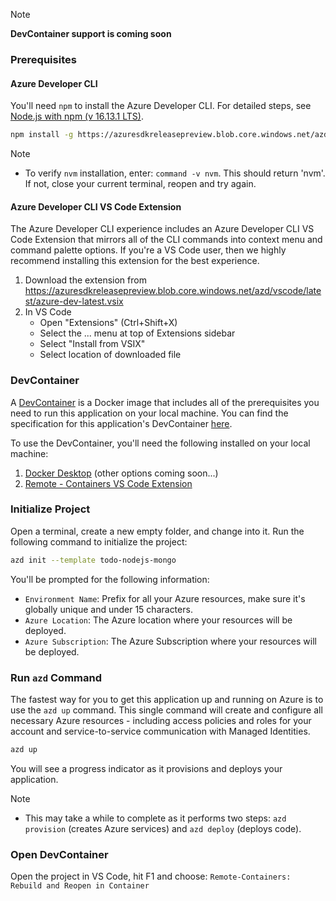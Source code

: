 > [!NOTE]
> **DevContainer support is coming soon** 

### Prerequisites

#### Azure Developer CLI

You'll need `npm` to install the Azure Developer CLI. For detailed steps, see [Node.js with npm (v 16.13.1 LTS)](https://nodejs.org/).

```bash
npm install -g https://azuresdkreleasepreview.blob.core.windows.net/azd/standalone/latest/azure-az-dev-cli-latest.tgz
```

> [!NOTE]
> * To verify `nvm` installation, enter: `command -v nvm`. This should return 'nvm'. If not, close your current terminal, reopen and try again.

#### Azure Developer CLI VS Code Extension

The Azure Developer CLI experience includes an Azure Developer CLI VS Code Extension that mirrors all of the CLI commands into context menu and command palette options. If you're a VS Code user, then we highly recommend installing this extension for the best experience.

1. Download the extension from https://azuresdkreleasepreview.blob.core.windows.net/azd/vscode/latest/azure-dev-latest.vsix
1. In VS Code
    - Open "Extensions" (Ctrl+Shift+X)
    - Select the ... menu at top of Extensions sidebar
    - Select "Install from VSIX"
    - Select location of downloaded file

### DevContainer

A [DevContainer](https://code.visualstudio.com/docs/remote/containers) is a Docker image that includes all of the prerequisites you need to run this application on your local machine. You can find the specification for this application's DevContainer [here](https://github.com/Azure-Samples/todo-nodejs-mongo/blob/main/.devcontainer/Dockerfile).

To use the DevContainer, you'll need the following installed on your local machine:

1. [Docker Desktop](https://aka.ms/azure-dev/docker-install) (other options coming soon...)
1. [Remote - Containers VS Code Extension](https://marketplace.visualstudio.com/items?itemName=ms-vscode-remote.remote-containers)

### Initialize Project

Open a terminal, create a new empty folder, and change into it.
Run the following command to initialize the project:

```bash
azd init --template todo-nodejs-mongo
```

You'll be prompted for the following information:

- `Environment Name`: Prefix for all your Azure resources, make sure it's globally unique and under 15 characters.
- `Azure Location`: The Azure location where your resources will be deployed.
- `Azure Subscription`: The Azure Subscription where your resources will be deployed.

### Run `azd` Command

The fastest way for you to get this application up and running on Azure is to use the `azd up` command. This single command will create and configure all necessary Azure resources - including access policies and roles for your account and service-to-service communication with Managed Identities. 

```bash
azd up
```

You will see a progress indicator as it provisions and deploys your application.

> [!NOTE]
> * This may take a while to complete as it performs two steps: `azd provision` (creates Azure services) and `azd deploy` (deploys code). 

### Open DevContainer

Open the project in VS Code, hit F1 and choose: `Remote-Containers: Rebuild and Reopen in Container`

